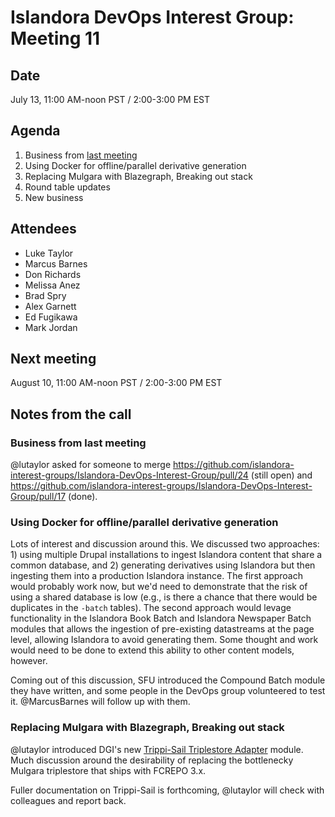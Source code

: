 # Islandora DevOps Interest Group: Meeting 11

## Date

July 13, 11:00 AM-noon PST / 2:00-3:00 PM EST

## Agenda

1. Business from [last meeting](https://github.com/islandora-interest-groups/Islandora-DevOps-Interest-Group/blob/master/meetings/10.md)
2. Using Docker for offline/parallel derivative generation
3. Replacing Mulgara with Blazegraph, Breaking out stack
4. Round table updates
5. New business

## Attendees

* Luke Taylor
* Marcus Barnes
* Don Richards
* Melissa Anez
* Brad Spry
* Alex Garnett
* Ed Fugikawa
* Mark Jordan

## Next meeting

August 10, 11:00 AM-noon PST / 2:00-3:00 PM EST


## Notes from the call

### Business from last meeting

@lutaylor asked for someone to merge https://github.com/islandora-interest-groups/Islandora-DevOps-Interest-Group/pull/24 (still open) and https://github.com/islandora-interest-groups/Islandora-DevOps-Interest-Group/pull/17 (done).

### Using Docker for offline/parallel derivative generation

Lots of interest and discussion around this. We discussed two approaches: 1) using multiple Drupal installations to ingest Islandora content that share a common database, and 2) generating derivatives using Islandora but then ingesting them into a production Islandora instance. The first approach would probably work now, but we'd need to demonstrate that the risk of using a shared database is low (e.g., is there a chance that there would be duplicates in the `-batch` tables). The second approach would levage functionality in the Islandora Book Batch and Islandora Newspaper Batch modules that allows the ingestion of pre-existing datastreams at the page level, allowing Islandora to avoid generating them. Some thought and work would need to be done to extend this ability to other content models, however.

Coming out of this discussion, SFU introduced the Compound Batch module they have written, and some people in the DevOps group volunteered to test it. @MarcusBarnes will follow up with them.

### Replacing Mulgara with Blazegraph, Breaking out stack

@lutaylor introduced DGI's new [Trippi-Sail Triplestore Adapter](https://github.com/discoverygarden/trippi-sail) module. Much discussion around the desirability of replacing the bottlenecky Mulgara triplestore that ships with FCREPO 3.x.

Fuller documentation on Trippi-Sail is forthcoming, @lutaylor will check with colleagues and report back.
